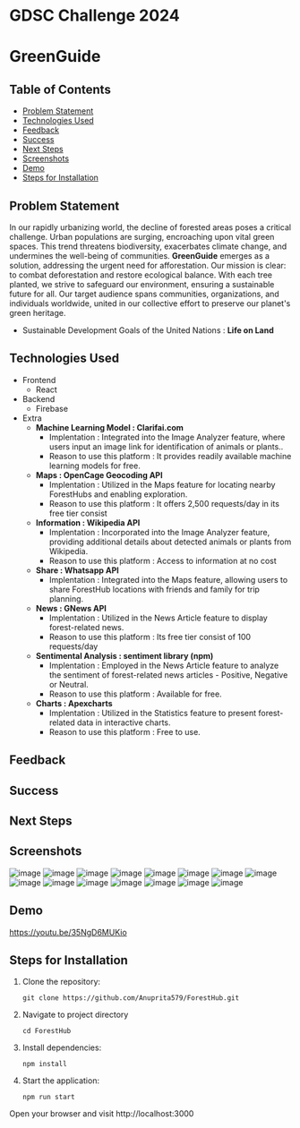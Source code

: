 # GDSC Challenge 2024
# GreenGuide

## Table of Contents

- [Problem Statement](#problem-statement)
- [Technologies Used](#technologies-used)
- [Feedback](#feedback)
- [Success](#success)
- [Next Steps](#next-steps)
- [Screenshots](#screenshots)
- [Demo](#demo)
- [Steps for Installation](#steps-for-installation)


## Problem Statement
In our rapidly urbanizing world, the decline of forested areas poses a critical challenge. Urban populations are surging, encroaching upon vital green spaces. This trend threatens biodiversity, exacerbates climate change, and undermines the well-being of communities. **GreenGuide** emerges as a solution, addressing the urgent need for afforestation. Our mission is clear: to combat deforestation and restore ecological balance. With each tree planted, we strive to safeguard our environment, ensuring a sustainable future for all. Our target audience spans communities, organizations, and individuals worldwide, united in our collective effort to preserve our planet's green heritage.
- Sustainable Development Goals of the United Nations : **Life on Land**

## Technologies Used
- Frontend
    - React
- Backend
    - Firebase
- Extra
    - **Machine Learning Model : Clarifai.com**
        - Implentation : Integrated into the Image Analyzer feature, where users input an image link for identification of animals or plants..
        - Reason to use this platform : It provides readily available machine learning models for free.
    - **Maps : OpenCage Geocoding API**
      - Implentation : Utilized in the Maps feature for locating nearby ForestHubs and enabling exploration.
      - Reason to use this platform : It offers 2,500 requests/day in its free tier consist
    - **Information : Wikipedia API**
      - Implentation :  Incorporated into the Image Analyzer feature, providing additional details about detected animals or plants from Wikipedia.
      - Reason to use this platform : Access to information at no cost
    - **Share : Whatsapp API**
      - Implentation :  Integrated into the Maps feature, allowing users to share ForestHub locations with friends and family for trip planning.
    - **News : GNews API**
      - Implentation : Utilized in the News Article feature to display forest-related news.
      - Reason to use this platform : Its free tier consist of 100 requests/day
    - **Sentimental Analysis : sentiment library (npm)**
      - Implentation : Employed in the News Article feature to analyze the sentiment of forest-related news articles - Positive, Negative or Neutral.
      - Reason to use this platform : Available for free.
    - **Charts : Apexcharts**
      - Implentation : Utilized in the Statistics feature to present forest-related data in interactive charts.
      - Reason to use this platform : Free to use.

## Feedback

## Success

## Next Steps

## Screenshots
![image](https://github.com/Anuprita579/ForestHub/assets/141035951/b23e0e90-c155-4123-93d3-7cf2d9853aeb)
![image](https://github.com/Anuprita579/ForestHub/assets/141035951/f042ff0e-8f96-48e7-ac21-48c4f81c8dbc)
![image](https://github.com/Anuprita579/ForestHub/assets/141035951/b3b89dd8-44ff-4335-b4ae-b35526a95a8c)
![image](https://github.com/Anuprita579/ForestHub/assets/141035951/dc49e4f7-a238-4a7d-947e-2ce43639300d)
![image](https://github.com/Anuprita579/ForestHub/assets/141035951/23045753-1c7a-421a-a518-9b8946eebef1)
![image](https://github.com/Anuprita579/ForestHub/assets/141035951/fc53fdc2-33d2-4d08-8e13-3fad075a28cb)
![image](https://github.com/Anuprita579/ForestHub/assets/141035951/3de17389-4c8b-40e7-aabe-aa3b8d83bcb2)
![image](https://github.com/Anuprita579/ForestHub/assets/141035951/5d0147d4-54a2-40a0-b949-1e19a6475f4b)
![image](https://github.com/Anuprita579/ForestHub/assets/141035951/68885ce3-b1fa-4468-a718-7c4dbd86495a)
![image](https://github.com/Anuprita579/ForestHub/assets/141035951/1cf73890-e5fd-4791-91da-a28a8cc81545)
![image](https://github.com/Anuprita579/ForestHub/assets/141035951/414a48e8-1923-43d6-8158-acc693b53d50)
![image](https://github.com/Anuprita579/ForestHub/assets/141035951/92ab5a41-69f8-4259-b6a0-d81ef7c777d4)
![image](https://github.com/Anuprita579/ForestHub/assets/141035951/a1ea7377-f8c9-4917-badb-4999096220b1)
![image](https://github.com/Anuprita579/ForestHub/assets/141035951/a1aaea49-3942-454d-889e-b1d084d42ce0)
![image](https://github.com/Anuprita579/ForestHub/assets/141035951/17a2dfbe-5328-4667-8491-b06f9704d3b9)

## Demo 
https://youtu.be/35NgD6MUKio

## Steps for Installation

1. Clone the repository:
   ```
   git clone https://github.com/Anuprita579/ForestHub.git
   ```
2. Navigate to project directory
   ```
   cd ForestHub
   ```
3. Install dependencies:
   ```
   npm install
   ```
4. Start the application:
   ```
   npm run start
   ```
Open your browser and visit http://localhost:3000